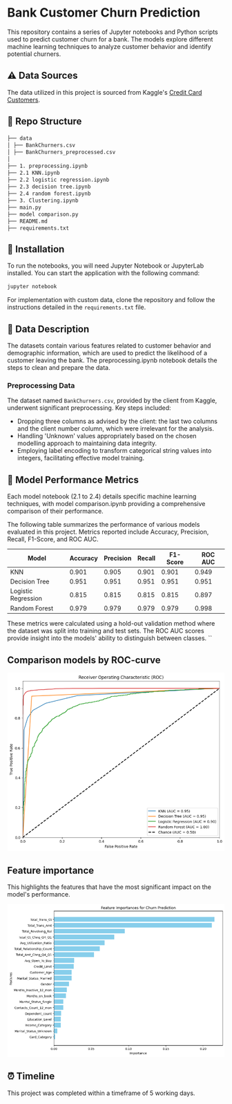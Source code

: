 # Bank Customer Churn Prediction

This repository contains a series of Jupyter notebooks and Python scripts used to predict customer churn for a bank. The models explore different machine learning techniques to analyze customer behavior and identify potential churners.

## ⚠️ **Data Sources**

The data utilized in this project is sourced from Kaggle's [Credit Card Customers](https://www.kaggle.com/sakshigoyal7/credit-card-customers).

## 📂 Repo Structure

```
├── data
│ ├── BankChurners.csv
│ ├── BankChurners_preprocessed.csv
│ 
├── 1. preprocessing.ipynb
├── 2.1 KNN.ipynb
├── 2.2 logistic regression.ipynb
├── 2.3 decision tree.ipynb
├── 2.4 random forest.ipynb
├── 3. Clustering.ipynb
├── main.py
├── model comparison.py
├── README.md
├── requirements.txt

```


## 🔧 Installation

To run the notebooks, you will need Jupyter Notebook or JupyterLab installed. You can start the application with the following command:

```bash
jupyter notebook
```
For implementation with custom data, clone the repository and follow the instructions detailed in the `requirements.txt` file.


## 📝 Data Description

The datasets contain various features related to customer behavior and demographic information, which are used to predict the likelihood of a customer leaving the bank. The preprocessing.ipynb notebook details the steps to clean and prepare the data. 


### Preprocessing Data

The dataset named `BankChurners.csv`, provided by the client from Kaggle, underwent significant preprocessing. Key steps included:
- Dropping three columns as advised by the client: the last two columns and the client number column, which were irrelevant for the analysis.
- Handling 'Unknown' values appropriately based on the chosen modelling approach to maintaining data integrity.
- Employing label encoding to transform categorical string values into integers, facilitating effective model training.


## 🚀 Model Performance Metrics

Each model notebook (2.1 to 2.4) details specific machine learning techniques, with model comparison.ipynb providing a comprehensive comparison of their performance.

The following table summarizes the performance of various models evaluated in this project. Metrics reported include Accuracy, Precision, Recall, F1-Score, and ROC AUC.

| Model                | Accuracy | Precision | Recall  | F1-Score | ROC AUC |
|----------------------|----------|-----------|---------|----------|---------|
| KNN                  | 0.901    | 0.905     | 0.901   | 0.901    | 0.949   |
| Decision Tree        | 0.951    | 0.951     | 0.951   | 0.951    | 0.951   |
| Logistic Regression  | 0.815    | 0.815     | 0.815   | 0.815    | 0.897   |
| Random Forest        | 0.979    | 0.979     | 0.979   | 0.979    | 0.998   |

These metrics were calculated using a hold-out validation method where the dataset was split into training and test sets. The ROC AUC scores provide insight into the models' ability to distinguish between classes.
``

## Comparison models by ROC-curve
![image](assets/Comparison_models_by_ROC_AUC.png)

## Feature importance
This highlights the features that have the most significant impact on the model's performance.

![image](assets/feature_importance.png)


## ⏰ Timeline

This project was completed within a timeframe of 5 working days.



